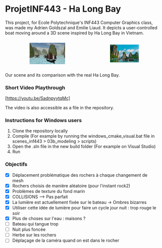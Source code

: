 # ProjetINF443 - Ha Long Bay
This project, for Ecole Polytechnique's INF443 Computer Graphics class, was made my Adrien Goldszal and Emilie Liaud. It depicts a user-controlled boat moving around a 3D scene inspired by Ha Long Bay in Vietnam. 

<div style="display: flex; justify-content: space-around; align-items: center;">
  <figure style="margin: 10px; text-align: center;">
    <img src="INF443_Scene_Image.png" alt="Our Scene" style="width: 45%;">
  </figure>
  <figure style="margin: 10px; text-align: center;">
    <img src="ha-long-bay-in-vietnam.jpg" alt="Reality" style="width: 45%;">
  </figure>
</div>

Our scene and its comparison with the real Ha Long Bay.

### Short Video Playthrough

[https://youtu.be/SadnpyytqMc]

The video is also accessible as a file in the repository. 

### Instructions for Windows users
1) Clone the repository locally
2) Compile (For example by running the windows_cmake_visual.bat file in scenes_inf443 > 03b_modeling > scripts)
3) Open the .sln file in the new build folder (For example on Visual Studio)
4) Run 

### Objectifs
- [X] Déplacement problématique des rochers à chaque changement de mesh
- [X] Rochers choisis de manière aléatoire (pour l'instant rock2)
- [X] Problèmes de texture du fond marin
- [X] COLLISIONS --> Pas parfait
- [X] La lumière est actuellement fixée sur le bateau -> Ombres bizarres
- [X] Utiliser cette idée de lumière pour faire un cycle jour nuit : trop rouge le soir
- [X] Plus de choses sur l'eau :  maisons ?
- [ ] Bateau qui tangue trop
- [ ] Nuit plus foncée
- [ ] Herbe sur les rochers
- [ ] Déplaçage de la caméra quand on est dans le rocher
